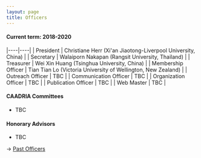 ```yaml
---
layout: page
title: Officers
---
```


#### Current term: 2018-2020
|----|----|
| President | Christiane Herr (Xi'an Jiaotong-Liverpool University, China) |
| Secretary | Walaiporn Nakapan (Rangsit University, Thailand) |
| Treasurer | Wei Xin Huang (Tsinghua University, China) |
| Membership Officer | Tian Tian Lo (Victoria University of Wellington, New Zealand) |
| Outreach Officer | TBC |
| Communication Officer | TBC |
| Organization Officer | TBC |
| Publication Officer | TBC |
| Web Master | TBC |

#### CAADRIA Committees
  * TBC

#### Honorary Advisors
  * TBC

&rarr; [Past Officers](past-officers.md)
